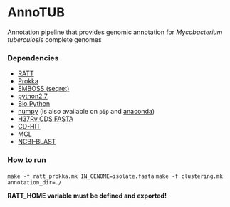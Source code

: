 # AnnoTUB

Annotation pipeline that provides genomic annotation 
for *Mycobacterium tuberculosis* complete genomes

### Dependencies
* [RATT](http://ratt.sourceforge.net/)
* [Prokka](https://github.com/tseemann/prokka)
* [EMBOSS (seqret)](http://emboss.sourceforge.net/download/)
* [python2.7](https://www.python.org/downloads/release/python-2715/)
* [Bio Python](https://biopython.org/wiki/Download)
* [numpy](https://sourceforge.net/projects/numpy/files/NumPy/) (is also available on `pip` and [anaconda](https://anaconda.org/anaconda/numpy))
* [H37Rv CDS FASTA](https://www.ncbi.nlm.nih.gov/nuccore/AL123456.3)
* [CD-HIT](https://github.com/weizhongli/cdhit)
* [MCL](https://github.com/JohannesBuchner/mcl)
* [NCBI-BLAST](ftp://ftp.ncbi.nlm.nih.gov/blast/executables/blast+/LATEST/)

### How to run
`make -f ratt_prokka.mk IN_GENOME=isolate.fasta`
`make -f clustering.mk annotation_dir=./`

**RATT_HOME variable must be defined and exported!**
